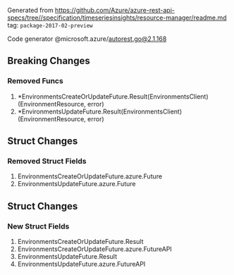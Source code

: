 Generated from https://github.com/Azure/azure-rest-api-specs/tree//specification/timeseriesinsights/resource-manager/readme.md tag: `package-2017-02-preview`

Code generator @microsoft.azure/autorest.go@2.1.168

## Breaking Changes

### Removed Funcs

1. *EnvironmentsCreateOrUpdateFuture.Result(EnvironmentsClient) (EnvironmentResource, error)
1. *EnvironmentsUpdateFuture.Result(EnvironmentsClient) (EnvironmentResource, error)

## Struct Changes

### Removed Struct Fields

1. EnvironmentsCreateOrUpdateFuture.azure.Future
1. EnvironmentsUpdateFuture.azure.Future

## Struct Changes

### New Struct Fields

1. EnvironmentsCreateOrUpdateFuture.Result
1. EnvironmentsCreateOrUpdateFuture.azure.FutureAPI
1. EnvironmentsUpdateFuture.Result
1. EnvironmentsUpdateFuture.azure.FutureAPI
